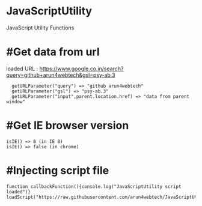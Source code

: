 # JavaScriptUtility
JavaScript Utility Functions

#Get data from url
==================
loaded URL : https://www.google.co.in/search?query=github+arun4webtech&gsl=psy-ab.3
      
      getURLParameter("query") => "github arun4webtech"
      getURLParameter("gsl") => "psy-ab.3"
      getURLParameter("input",parent.location.href) => "data from parent window"

#Get IE browser version 
========================
    isIE() => 8 (in IE 8)
    isIE() => false (in chrome)

#Injecting script file 
======================
    function callbackFunction(){console.log("JavaScriptUtility script loaded")}
    loadScript("https://raw.githubusercontent.com/arun4webtech/JavaScriptUtility/master/JSutility.js",callbackFunction)
